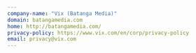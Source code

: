 ```yaml
---
company-name: "Vix (Batanga Media)"
domain: batangamedia.com
home: http://batangamedia.com/
privacy-policy: https://www.vix.com/en/corp/privacy-policy
email: privacy@vix.com
---
```




